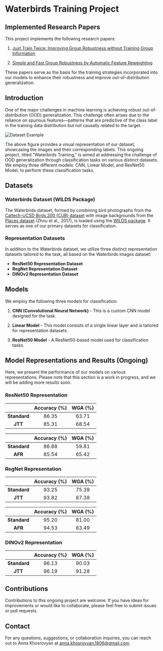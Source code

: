 # Waterbirds Training Project

## Implemented Research Papers

This project implements the following research papers:

1. [Just Train Twice: Improving Group Robustness without Training Group Information](https://arxiv.org/pdf/2107.09044.pdf)

2. [Simple and Fast Group Robustness by Automatic Feature Reweighting](https://arxiv.org/pdf/2306.11074.pdf)

These papers serve as the basis for the training strategies incorporated into our models to enhance their robustness and improve out-of-distribution generalization.

## Introduction

One of the major challenges in machine learning is achieving robust out-of-distribution (OOD) generalization. This challenge often arises due to the reliance on spurious features—patterns that are predictive of the class label in the training data distribution but not causally related to the target.

![Dataset Example](C:/Users/User/Desktop/MyProjects/images/Figure_1.png)

The above figure provides a visual representation of our dataset, showcasing the images and their corresponding labels. This ongoing project, titled "Waterbirds Training," is aimed at addressing the challenge of OOD generalization through classification tasks on various distinct datasets. We employ three different models: CNN, Linear Model, and ResNet50 Model, to perform these classification tasks.

## Datasets

### Waterbirds Dataset (WILDS Package)

The Waterbirds dataset, formed by combining bird photographs from the [Caltech-UCSD Birds 200 (CUB) dataset](http://www.vision.caltech.edu/visipedia/CUB-200.html) with image backgrounds from the [Places dataset](http://places2.csail.mit.edu/download.html) (Zhou et al., 2017), is loaded using the [WILDS package](https://github.com/p-lambda/wilds). It serves as one of our primary datasets for classification.

### Representation Datasets

In addition to the Waterbirds dataset, we utilize three distinct representation datasets tailored to the task, all based on the Waterbirds images dataset:

- **ResNet50 Representation Dataset**
- **RegNet Representation Dataset**
- **DINOv2 Representation Dataset**

## Models

We employ the following three models for classification:

1. **CNN (Convolutional Neural Network)** - This is a custom CNN model designed for the task.

2. **Linear Model** - This model consists of a single linear layer and is tailored for representation datasets.

3. **ResNet50 Model** - A ResNet50-based model used for classification tasks.


## Model Representations and Results (Ongoing)

Here, we present the performance of our models on various representations. Please note that this section is a work in progress, and we will be adding more results soon.

### ResNet50 Representation

|   |Accuracy (%)|WGA (%)|
| :---: | :---: | :---: |
| **Standard** | 86.35 | 63.71 |
| **JTT** | 85.31 | 68.54 |

|   |Accuracy (%)|WGA (%)|
| :---: | :---: | :---: |
| **Standard** | 86.88 | 59.81 |
| **AFR** | 85.54 | 65.42 |


### RegNet Representation

|   |Accuracy (%)|WGA (%)|
| :---: | :---: | :---: |
| **Standard** | 93.25 | 75.39 |
| **JTT** | 93.82 | 87.38 |

|   |Accuracy (%)|WGA (%)|
| :---: | :---: | :---: |
| **Standard** | 95.20 | 81.00 |
| **AFR** | 94.53 | 83.49 |

### DINOv2 Representation 

|   |Accuracy (%)|WGA (%)|
| :---: | :---: | :---: |
| **Standard** | 96.13 | 90.03 |
| **JTT** | 96.19 | 91.28 |


## Contributions

Contributions to this ongoing project are welcome. If you have ideas for improvements or would like to collaborate, please feel free to submit issues or pull requests.

## Contact

For any questions, suggestions, or collaboration inquiries, you can reach out to Anna Khosrovyan at anna.khosrovyan.1806@gmail.com.